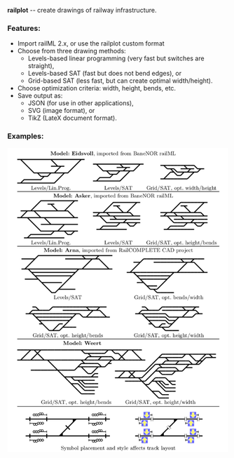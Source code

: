**railplot** -- create drawings of railway infrastructure.


### Features:

* Import railML 2.x, or use the railplot custom format
* Choose from three drawing methods: 
  - Levels-based linear programming (very fast but switches are straight),
  - Levels-based SAT (fast but does not bend edges), or
  - Grid-based SAT (less fast, but can create optimal width/height).
* Choose optimization criteria: width, height, bends, etc.
* Save output as:
  - JSON (for use in other applications), 
  - SVG (image format), or 
  - TikZ (LateX document format).

### Examples:

![Comparison of algorithms](.imgs/comparisonfig.png)


